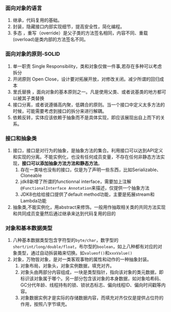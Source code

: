 ### 面向对象的语言
1. 继承，代码复用的基础。
2. 封装，隐藏接口内部实现细节，提高安全性，简化编程。
3. 多态 ，重写（override）是父子类的方法签名相同，内容不同、重载(overload)是类内部的方法签名不同。
### 面向对象的原则-SOLID
1. 单一职责 Single Responsibility，类和对象仅做一件事,若存在多种可以考虑拆分
2. 开闭原则 Open Close，设计要对拓展开放，对修改关闭。减少所谓的回归成本
3. 里氏替换 ，面向对象的基本原则之一。凡是使用父类、或者说基类的地方都可以被其子类替换
4. 接口分离，或者说遵循高内聚，低耦合的原则。当一个接口中定义太多方法的时候，可能需要考虑到接口的拆分来进行解耦。
5. 依赖反转，实体应该依赖于抽象而不是具体实现，即应该展现出自上而下的关系。
### 接口和抽象类
1. 接口，接口是对行为的抽象，是抽象方法的集合。利用接口可以达到API定义和实现的分离。不能实例化，也没有任何成员变量，不存在任何非静态方法实现，**接口可以添加抽象方法方法和静态方法**。
	1. 存在一类啥也没有的接口，仅是为了声明一些东西，比如Serializable、Cloneable
	2. jdk8新增了所谓的functionnal interface，需要加上注解`@FunctionalInterface Annotation`来描述，仅提供一个抽象方法
	3. JDK8也给给接口提供了default method功能，主要是拓展stream和Lambda功能
2. 抽象类,不能实例化，用abstract来修饰。一般用作抽取相关类的共同方法实现和共同成员变量然后通过继承来达到代码复用的目的
### 对象和基本数据类型
1. 八种基本数据类型包含字符型的`byte/char`，数字型的`short/int/long/double/float`，布尔型的`boolean`，如上八种都有对应的对象类型，通过自动拆装箱来切换。如`valueof()`和`xxxValue()`
2. 对象，万物皆对象，是对一类客观事物的属性和动作的一种抽象封装。
	1. 对象布局，对象头，对象实例数据，填充对齐。
	2. 对象头由两部分内容组成，一块是类型指针，指向该对象的类元数据，即标识该对象属于哪个。另一部分包含该对象的本身数据，如对象哈希码、GC分代年龄、线程持有的锁、锁状态标志、偏向线程ID、偏向时间戳等内容。
	3. 对象数据实例才是实际的存储数据内容，而填充对齐仅仅是提供占位符的作用，按照八字节填充。